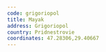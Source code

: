 ```yaml
---
code: grigoriopol
title: Mayak
address: Grigoriopol
country: Pridnestrovie
coordinates: 47.28306,29.40667
---
```

